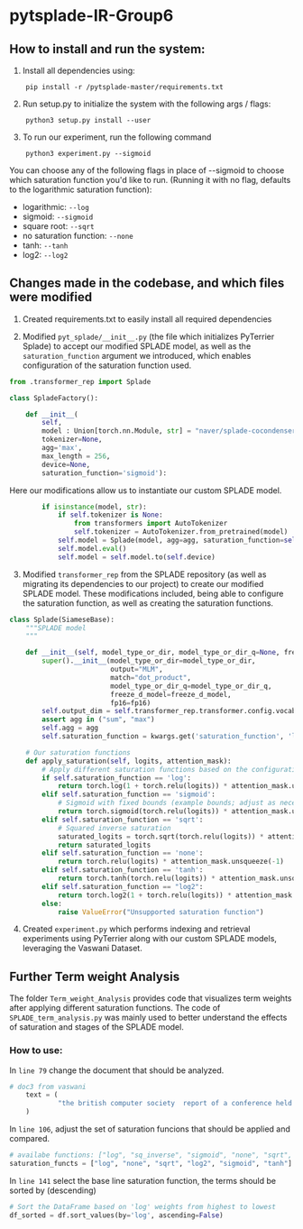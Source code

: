 # pytsplade-IR-Group6

## How to install and run the system:

1. Install all dependencies using:
```
    pip install -r /pytsplade-master/requirements.txt
```
2. Run setup.py to initialize the system with the following args / flags:
```    
    python3 setup.py install --user
```

3. To run our experiment, run the following command
```
    python3 experiment.py --sigmoid
```

You can choose any of the following flags in place of --sigmoid to choose which saturation function you'd like to run. (Running it with no flag, defaults to the logarithmic saturation function):

- logarithmic: `--log`
- sigmoid: `--sigmoid`
- square root: `--sqrt`
- no saturation function: `--none`
- tanh: `--tanh`
- log2: `--log2`

## Changes made in the codebase, and which files were modified 

1. Created requirements.txt to easily install all required dependencies

2. Modified `pyt_splade/__init__.py` (the file which initializes PyTerrier Splade) to accept our modified SPLADE model, as well as the `saturation_function` argument we introduced, which enables configuration of the saturation function used. 

```python
from .transformer_rep import Splade

class SpladeFactory():

    def __init__(
        self,
        model : Union[torch.nn.Module, str] = "naver/splade-cocondenser-ensembledistil",
        tokenizer=None,
        agg='max',
        max_length = 256,
        device=None,
        saturation_function='sigmoid'):
```

Here our modifications allow us to instantiate our custom SPLADE model.

```python
        if isinstance(model, str):
            if self.tokenizer is None:
                from transformers import AutoTokenizer
                self.tokenizer = AutoTokenizer.from_pretrained(model)
            self.model = Splade(model, agg=agg, saturation_function=self.saturation_function)
            self.model.eval()
            self.model = self.model.to(self.device)
```

3. Modified `transformer_rep` from the SPLADE repository (as well as migrating its dependencies to our project) to create our modified SPLADE model. These modifications included, being able to configure the saturation function, as well as creating the saturation functions. 

```python
class Splade(SiameseBase):
    """SPLADE model
    """

    def __init__(self, model_type_or_dir, model_type_or_dir_q=None, freeze_d_model=False, agg="max", fp16=True, **kwargs):
        super().__init__(model_type_or_dir=model_type_or_dir,
                         output="MLM",
                         match="dot_product",
                         model_type_or_dir_q=model_type_or_dir_q,
                         freeze_d_model=freeze_d_model,
                         fp16=fp16)
        self.output_dim = self.transformer_rep.transformer.config.vocab_size  # output dim = vocab size = 30522 for BERT
        assert agg in ("sum", "max")
        self.agg = agg
        self.saturation_function = kwargs.get('saturation_function', 'log')

    # Our saturation functions
    def apply_saturation(self, logits, attention_mask):
        # Apply different saturation functions based on the configuration
        if self.saturation_function == 'log':
            return torch.log(1 + torch.relu(logits)) * attention_mask.unsqueeze(-1)
        elif self.saturation_function == 'sigmoid':
            # Sigmoid with fixed bounds (example bounds; adjust as necessary)
            return torch.sigmoid(torch.relu(logits)) * attention_mask.unsqueeze(-1) - 0.5
        elif self.saturation_function == 'sqrt':
            # Squared inverse saturation
            saturated_logits = torch.sqrt(torch.relu(logits)) * attention_mask.unsqueeze(-1)
            return saturated_logits
        elif self.saturation_function == 'none':
            return torch.relu(logits) * attention_mask.unsqueeze(-1)
        elif self.saturation_function == 'tanh':
            return torch.tanh(torch.relu(logits)) * attention_mask.unsqueeze(-1)
        elif self.saturation_function == "log2":
            return torch.log2(1 + torch.relu(logits)) * attention_mask.unsqueeze(-1)
        else:
            raise ValueError("Unsupported saturation function")
```

4. Created `experiment.py` which performs indexing and retrieval experiments using PyTerrier along with our custom SPLADE models, leveraging the Vaswani Dataset. 


## Further Term weight Analysis

The folder `Term_weight_Analysis` provides code that visualizes term weights after applying different saturation functions. The code of `SPLADE_term_analysis.py` was mainly used to better understand the effects of saturation and stages of the SPLADE model. 

### How to use:
In `line 79` change the document that should be analyzed.

```python
# doc3 from vaswani
    text = (
            "the british computer society  report of a conference held in cambridge june"
    )
```

In `line 106`, adjust the set of saturation funcions that should be applied and compared.

```python
# availabe functions: ["log", "sq_inverse", "sigmoid", "none", "sqrt", "tanh", "log2"]
saturation_functs = ["log", "none", "sqrt", "log2", "sigmoid", "tanh"]
```

In `line 141` select the base line saturation function, the terms should be sorted by (descending)

```python
# Sort the DataFrame based on 'log' weights from highest to lowest
df_sorted = df.sort_values(by='log', ascending=False)
```